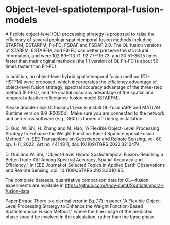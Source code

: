 # Object-level-spatiotemporal-fusion-models

A flexible object-level (OL) processing strategy is proposed to raise the efficiency of several popluar spatiotemporal fusion methods including STARFM, ESTARFM, Fit-FC, FSDAF and FSDAF 2.0. The OL fusion versions of STARFM, ESTARFM, and Fit-FC can better preserve the structural information, and were 102.89–113.71, 92.77–115.73, and 30.51–36.15 times faster than their original methods (the 1.1 version of OL-Fit-FC is about 50 times faster than Fit-FC).

In addition, an object-level hybrid spatiotemporal fusion method (OL-HSTFM) were proposed, which incorporates the efficiency advantage of object-level fusion strategy, spectral accuracy advantage of the three-step method (Fit-FC), and the spatial accuracy advantage of the spatial and temporal adaptive reflectance fusion model (STARFM).

Please double-click OLfusionv1.1.exe to install OL-fusionAPP and MATLAB Runtime version 9.9 (R2020b). Make sure you are connected to the network and anti-virus software (e.g., 360) is turned off during installation.

D. Guo, W. Shi, H. Zhang and M. Hao, "A Flexible Object-Level Processing Strategy to Enhance the Weight Function-Based Spatiotemporal Fusion Method," in IEEE Transactions on Geoscience and Remote Sensing, vol. 60, pp. 1-11, 2022, Art no. 4414811, doi: 10.1109/TGRS.2022.3212474.

D. Guo and W. Shi, "Object-Level Hybrid Spatiotemporal Fusion: Reaching a Better Trade-Off Among Spectral Accuracy, Spatial Accuracy and Efficiency," in IEEE Journal of Selected Topics in Applied Earth Observations and Remote Sensing, doi: 10.1109/JSTARS.2023.3310195.

The complete datasets, quantitative comparison data for OL—fusion experiments are available in https://github.com/Andy-cumt/Spatiotemporal-fusion-data

Paper Errata:
There is a clerical error in Eq.(17) in paper "A Flexible Object-Level Processing Strategy to Enhance the Weight Function-Based Spatiotemporal Fusion Method," where the fine image of the predicted phase should be involved in the calculation, rather than the base phase.
